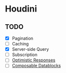 # Houdini

## TODO

- [x] Pagination
- [ ] Caching
- [x] Server-side Query
- [ ] Subscription
- [ ] [Optimistic Responses](https://www.houdinigraphql.com/api/mutation#optimistic-responses)
- [ ] [Composable Datablocks](https://github.com/usagizmo/usagizmo.com/tree/main/apps/web/src/routes)
